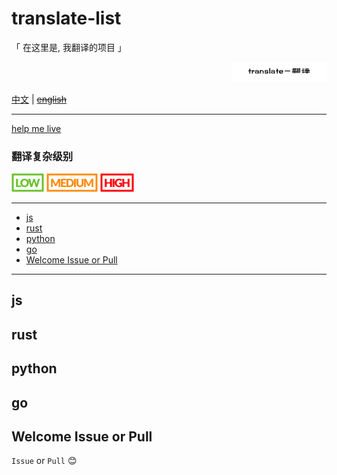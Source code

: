 # translate-list

「 在这里是, 我翻译的项目 」

<p align='right'><img style="width:30%;" src='./translate.PNG' alt='translate list'></p>

[中文](./readme.md) | ~~[english](./readme.en.md)~~

---

[help me live](https://github.com/chinanf-boy/live-need-money)

### 翻译复杂级别

![low.svg](low.svg)
![medium.svg](medium.svg)
![high.svg](high.svg)


---

<!-- START doctoc generated TOC please keep comment here to allow auto update -->
<!-- DON'T EDIT THIS SECTION, INSTEAD RE-RUN doctoc TO UPDATE -->


- [js](#js)
- [rust](#rust)
- [python](#python)
- [go](#go)
- [Welcome Issue or Pull](#welcome-issue-or-pull)

<!-- END doctoc generated TOC please keep comment here to allow auto update -->

---

## js

## rust

## python

## go

## Welcome Issue or Pull

`Issue` or `Pull` 😊